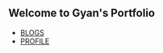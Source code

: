 ## Welcome to Gyan's Portfolio

- [BLOGS](http://iosgyan.blogspot.in/)
- [PROFILE](http://www.gyanaranjan.com) 

